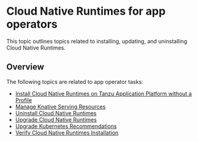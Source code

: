 # Cloud Native Runtimes for app operators

This topic outlines topics related to installing, updating, and uninstalling Cloud Native Runtimes.

## <a id='overview'></a> Overview

The following topics are related to app operator tasks:

- [Install Cloud Native Runtimes on Tanzu Application Platform without a Profile](./install.hbs.md)
- [Manage Knative Serving Resources](./resource_management.hbs.md)
- [Uninstall Cloud Native Runtimes](./uninstall.hbs.md)
- [Upgrade Cloud Native Runtimes](./upgrade.hbs.md)
- [Upgrade Kubernetes Recommendations](./upgrade-kubernetes.hbs.md)
- [Verify Cloud Native Runtimes Installation](./verify-installation.hbs.md)
